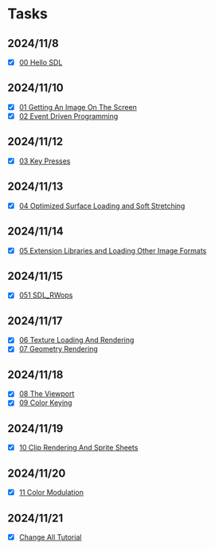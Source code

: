 # Tasks

## 2024/11/8

- [x] [00 Hello SDL](./00_HelloSDL.md)

## 2024/11/10

- [x] [01 Getting An Image On The Screen](./01_GettingAnImageOnTheScreen.md)
- [x] [02 Event Driven Programming](./02_EventDrivenProgramming.md)

## 2024/11/12

- [x] [03 Key Presses](./03_KeyPresses.md)

## 2024/11/13

- [x] [04 Optimized Surface Loading and Soft Stretching](./04_OptimizedSurfaceLoadingandSoftStretching.md)

## 2024/11/14

- [x] [05 Extension Libraries and Loading Other Image Formats](./05_ExtensionLibraries.md)

## 2024/11/15

- [x] [051 SDL_RWops](./051_SDLRWops.md)

## 2024/11/17

- [x] [06 Texture Loading And Rendering](./06_TextureLoadingAndRendering.md)
- [x] [07 Geometry Rendering](./07_GeometryRendering.md)

## 2024/11/18

- [x] [08 The Viewport](./08_TheViewport.md)
- [x] [09 Color Keying](./09_ColorKeying.md)

## 2024/11/19

- [x] [10 Clip Rendering And Sprite Sheets](./10_ClipRenderingAndSpriteSheets.md)

## 2024/11/20

- [x] [11 Color Modulation](./11_ColorModulation.md)

## 2024/11/21

- [x] [Change All Tutorial](./12_ChangeAllTutorial.md)